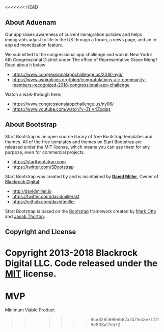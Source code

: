 <<<<<<< HEAD
## About Aduenam
Our app raises awareness of current immigration policies and helps immigrants adjust to life in the US through a forum, a news page, and an in-app ad monetization feature.


We submitted to the congressional app challenge and won in New York’s 6th Congressional District under The office of Representative Grace Meng! Read about it below:

* https://www.congressionalappchallenge.us/2018-ny6/
* https://www.aspirations.org/blog/congratulations-aic-community-members-recognized-2018-congressional-app-challenge

Watch a walk-through here:
* https://www.congressionalappchallenge.us/ny06/
* https://www.youtube.com/watch?v=Zt_v4Zxqiqs
## About Bootstrap

Start Bootstrap is an open source library of free Bootstrap templates and themes. All of the free templates and themes on Start Bootstrap are released under the MIT license, which means you can use them for any purpose, even for commercial projects.

* https://startbootstrap.com
* https://twitter.com/SBootstrap

Start Bootstrap was created by and is maintained by **[David Miller](http://davidmiller.io/)**, Owner of [Blackrock Digital](http://blackrockdigital.io/).

* http://davidmiller.io
* https://twitter.com/davidmillerskt
* https://github.com/davidtmiller

Start Bootstrap is based on the [Bootstrap](http://getbootstrap.com/) framework created by [Mark Otto](https://twitter.com/mdo) and [Jacob Thorton](https://twitter.com/fat).

## Copyright and License

Copyright 2013-2018 Blackrock Digital LLC. Code released under the [MIT](https://github.com/BlackrockDigital/startbootstrap-grayscale/blob/gh-pages/LICENSE) license.
=======
# MVP
Minimum Viable Product
>>>>>>> 8ce8295999eb87a747fea3e712219e838af7eb72
